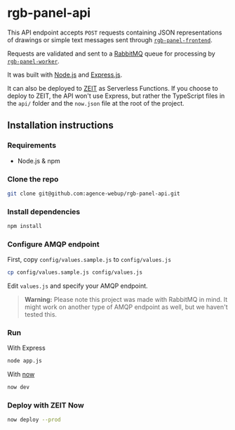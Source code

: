 # rgb-panel-api

This API endpoint accepts `POST` requests containing JSON representations of drawings or simple text messages sent through [`rgb-panel-frontend`](https://github.com/agence-webup/rgb-panel-frontend).

Requests are validated and sent to a [RabbitMQ](https://rabbitmq.com) queue for processing by [`rgb-panel-worker`](https://github.com/agence-webup/rgb-panel-worker).

It was built with [Node.js](https://nodejs.org) and [Express.js](https://expressjs.org).

It can also be deployed to [ZEIT](https://zeit.co) as Serverless Functions. If you choose to deploy to ZEIT, the API won't use Express, but rather the TypeScript files in the `api/` folder and the `now.json` file at the root of the project.

## Installation instructions

### Requirements
- Node.js & npm

### Clone the repo
```bash
git clone git@github.com:agence-webup/rgb-panel-api.git
```

### Install dependencies
```bash
npm install
```

### Configure AMQP endpoint
First, copy `config/values.sample.js` to `config/values.js`
```bash
cp config/values.sample.js config/values.js
```
Edit `values.js` and specify your AMQP endpoint.

> __Warning:__
Please note this project was made with RabbitMQ in mind. It might work on another type of AMQP endpoint as well, but we haven't tested this.

### Run

With Express
```bash
node app.js
```

With [now](https://zeit.co/download)
```bash
now dev
```

### Deploy with ZEIT Now
```bash
now deploy --prod
```